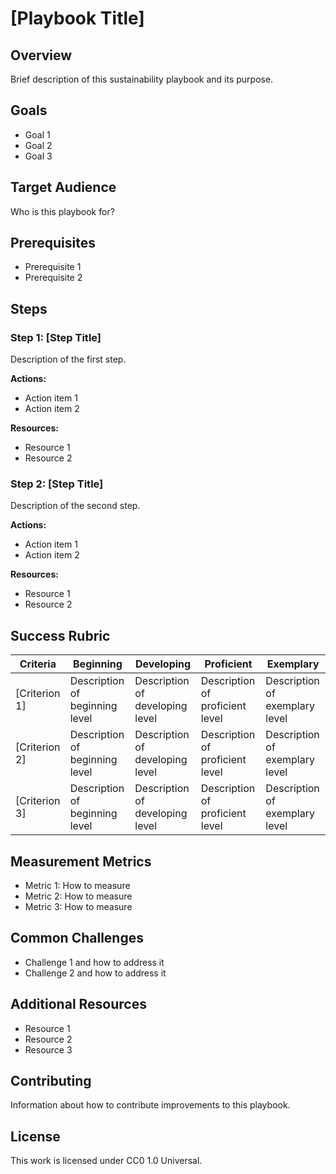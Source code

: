 # [Playbook Title]

## Overview
Brief description of this sustainability playbook and its purpose.

## Goals
- Goal 1
- Goal 2
- Goal 3

## Target Audience
Who is this playbook for?

## Prerequisites
- Prerequisite 1
- Prerequisite 2

## Steps

### Step 1: [Step Title]
Description of the first step.

**Actions:**
- Action item 1
- Action item 2

**Resources:**
- Resource 1
- Resource 2

### Step 2: [Step Title]
Description of the second step.

**Actions:**
- Action item 1
- Action item 2

**Resources:**
- Resource 1
- Resource 2

## Success Rubric

| Criteria | Beginning | Developing | Proficient | Exemplary |
|----------|-----------|------------|------------|-----------|
| [Criterion 1] | Description of beginning level | Description of developing level | Description of proficient level | Description of exemplary level |
| [Criterion 2] | Description of beginning level | Description of developing level | Description of proficient level | Description of exemplary level |
| [Criterion 3] | Description of beginning level | Description of developing level | Description of proficient level | Description of exemplary level |

## Measurement Metrics
- Metric 1: How to measure
- Metric 2: How to measure
- Metric 3: How to measure

## Common Challenges
- Challenge 1 and how to address it
- Challenge 2 and how to address it

## Additional Resources
- Resource 1
- Resource 2
- Resource 3

## Contributing
Information about how to contribute improvements to this playbook.

## License
This work is licensed under CC0 1.0 Universal.
